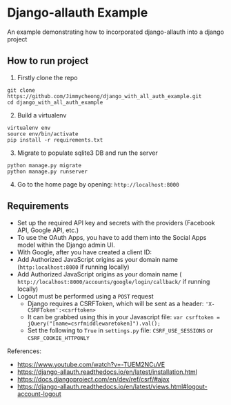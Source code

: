 # Django-allauth Example
An example demonstrating how to incorporated django-allauth into a django project

## How to run project

1. Firstly clone the repo
```
git clone https://github.com/Jimmycheong/django_with_all_auth_example.git
cd django_with_all_auth_example

```

2. Build a virtualenv

```
virtualenv env
source env/bin/activate
pip install -r requirements.txt
```

3. Migrate to populate sqlite3 DB and run the server
```
python manage.py migrate
python manage.py runserver
```

4. Go to the home page by opening: `http://localhost:8000`


## Requirements
- Set up the required API key and secrets with the providers (Facebook API, Google API, etc.)
- To use the OAuth Apps, you have to add them into the Social Apps model within the Django admin UI.
- With Google, after you have created a client ID:
 - Add Authorized JavaScript origins as your domain name (`http:localhost:8000` if running locally)
 - Add Authorized JavaScript origins as your domain name (	`http://localhost:8000/accounts/google/login/callback/` if running locally)
- Logout must be performed using a `POST` request
  - Django requires a CSRFToken, which will be sent as a header: `'X-CSRFToken':<csrftoken>`
   - It can be grabbed using this in your Javascript file: `var csrftoken = jQuery("[name=csrfmiddlewaretoken]").val();`
   - Set the following to `True` in `settings.py` file: `CSRF_USE_SESSIONS` or `CSRF_COOKIE_HTTPONLY`

References:
- https://www.youtube.com/watch?v=-TUEM2NCuVE
- https://django-allauth.readthedocs.io/en/latest/installation.html
- https://docs.djangoproject.com/en/dev/ref/csrf/#ajax
- https://django-allauth.readthedocs.io/en/latest/views.html#logout-account-logout

